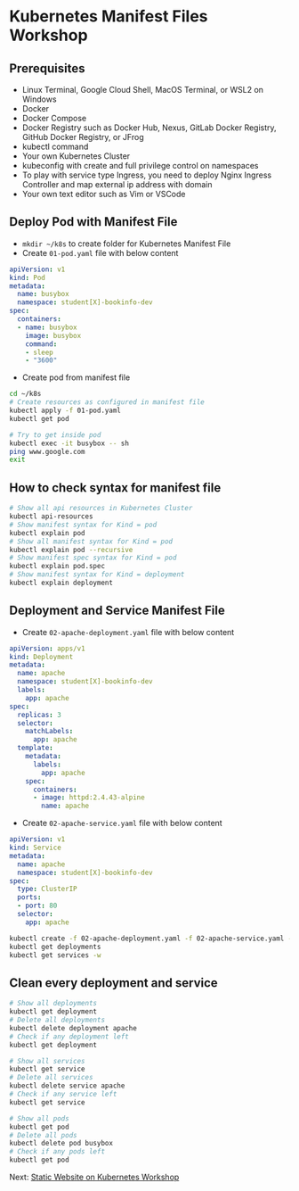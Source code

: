 # Kubernetes Manifest Files Workshop

## Prerequisites

* Linux Terminal, Google Cloud Shell, MacOS Terminal, or WSL2 on Windows
* Docker
* Docker Compose
* Docker Registry such as Docker Hub, Nexus, GitLab Docker Registry, GitHub Docker Registry, or JFrog
* kubectl command
* Your own Kubernetes Cluster
* kubeconfig with create and full privilege control on namespaces
* To play with service type Ingress, you need to deploy Nginx Ingress Controller and map external ip address with domain
* Your own text editor such as Vim or VSCode

## Deploy Pod with Manifest File

* `mkdir ~/k8s` to create folder for Kubernetes Manifest File
* Create `01-pod.yaml` file with below content

```yaml
apiVersion: v1
kind: Pod
metadata:
  name: busybox
  namespace: student[X]-bookinfo-dev
spec:
  containers:
  - name: busybox
    image: busybox
    command:
    - sleep
    - "3600"
```

* Create pod from manifest file

```bash
cd ~/k8s
# Create resources as configured in manifest file
kubectl apply -f 01-pod.yaml
kubectl get pod

# Try to get inside pod
kubectl exec -it busybox -- sh
ping www.google.com
exit
```

## How to check syntax for manifest file

```bash
# Show all api resources in Kubernetes Cluster
kubectl api-resources
# Show manifest syntax for Kind = pod
kubectl explain pod
# Show all manifest syntax for Kind = pod
kubectl explain pod --recursive
# Show manifest spec syntax for Kind = pod
kubectl explain pod.spec
# Show manifest syntax for Kind = deployment
kubectl explain deployment
```

## Deployment and Service Manifest File

* Create `02-apache-deployment.yaml` file with below content

```yaml
apiVersion: apps/v1
kind: Deployment
metadata:
  name: apache
  namespace: student[X]-bookinfo-dev
  labels:
    app: apache
spec:
  replicas: 3
  selector:
    matchLabels:
      app: apache
  template:
    metadata:
      labels:
        app: apache
    spec:
      containers:
      - image: httpd:2.4.43-alpine
        name: apache
```

* Create `02-apache-service.yaml` file with below content

```yaml
apiVersion: v1
kind: Service
metadata:
  name: apache
  namespace: student[X]-bookinfo-dev
spec:
  type: ClusterIP
  ports:
  - port: 80
  selector:
    app: apache
```

```bash
kubectl create -f 02-apache-deployment.yaml -f 02-apache-service.yaml --record
kubectl get deployments
kubectl get services -w
```

## Clean every deployment and service

```bash
# Show all deployments
kubectl get deployment
# Delete all deployments
kubectl delete deployment apache
# Check if any deployment left
kubectl get deployment

# Show all services
kubectl get service
# Delete all services
kubectl delete service apache
# Check if any service left
kubectl get service

# Show all pods
kubectl get pod
# Delete all pods
kubectl delete pod busybox
# Check if any pods left
kubectl get pod
```

Next: [Static Website on Kubernetes Workshop](docs/07-k8s-static-web.md)
